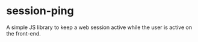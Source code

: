 # session-ping
A simple JS library to keep a web session active while the user is active on the front-end.
